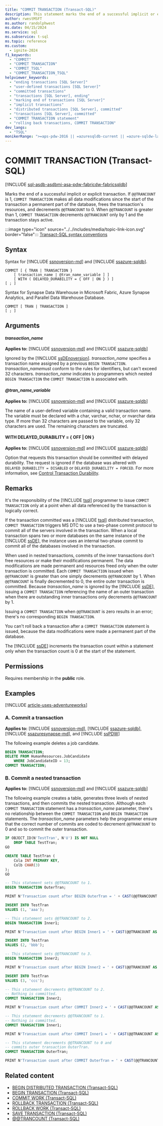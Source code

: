 ```yaml
---
title: "COMMIT TRANSACTION (Transact-SQL)"
description: This statement marks the end of a successful implicit or explicit transaction.
author: rwestMSFT
ms.author: randolphwest
ms.date: 04/15/2024
ms.service: sql
ms.subservice: t-sql
ms.topic: reference
ms.custom:
  - ignite-2024
f1_keywords:
  - "COMMIT"
  - "COMMIT TRANSACTION"
  - "COMMIT_TSQL"
  - "COMMIT_TRANSACTION_TSQL"
helpviewer_keywords:
  - "ending transactions [SQL Server]"
  - "user-defined transactions [SQL Server]"
  - "committed transactions"
  - "transactions [SQL Server], ending"
  - "marking end of transactions [SQL Server]"
  - "implicit transactions"
  - "distributed transactions [SQL Server], committed"
  - "transactions [SQL Server], committed"
  - "COMMIT TRANSACTION statement"
  - "rolling back transactions, COMMIT TRANSACTION"
dev_langs:
  - "TSQL"
monikerRange: ">=aps-pdw-2016 || =azuresqldb-current || =azure-sqldw-latest || >=sql-server-2016 || >=sql-server-linux-2017 || =azuresqldb-mi-current || =fabric"
---
```

# COMMIT TRANSACTION (Transact-SQL)

[!INCLUDE [sql-asdb-asdbmi-asa-pdw-fabricdw-fabricsqldb](../../includes/applies-to-version/sql-asdb-asdbmi-asa-pdw-fabricdw-fabricsqldb.md)]

Marks the end of a successful implicit or explicit transaction. If `@@TRANCOUNT` is 1, `COMMIT TRANSACTION` makes all data modifications since the start of the transaction a permanent part of the database, frees the transaction's resources, and decrements `@@TRANCOUNT` to 0. When `@@TRANCOUNT` is greater than 1, `COMMIT TRANSACTION` decrements `@@TRANCOUNT` only by 1 and the transaction stays active.

:::image type="icon" source="../../includes/media/topic-link-icon.svg" border="false"::: [Transact-SQL syntax conventions](../../t-sql/language-elements/transact-sql-syntax-conventions-transact-sql.md)

## Syntax

Syntax for [!INCLUDE [ssnoversion-md](../../includes/ssnoversion-md.md)] and [!INCLUDE [ssazure-sqldb](../../includes/ssazure-sqldb.md)].

```syntaxsql
COMMIT [ { TRAN | TRANSACTION }
    [ transaction_name | @tran_name_variable ] ]
    [ WITH ( DELAYED_DURABILITY = { OFF | ON } ) ]
[ ; ]
```

Syntax for Synapse Data Warehouse in Microsoft Fabric, Azure Synapse Analytics, and Parallel Data Warehouse Database.

```syntaxsql
COMMIT [ TRAN | TRANSACTION ]
[ ; ]
```

## Arguments

#### *transaction_name*

**Applies to:** [!INCLUDE [ssnoversion-md](../../includes/ssnoversion-md.md)] and [!INCLUDE [ssazure-sqldb](../../includes/ssazure-sqldb.md)]

Ignored by the [!INCLUDE [ssDEnoversion](../../includes/ssdenoversion-md.md)]. *transaction_name* specifies a transaction name assigned by a previous `BEGIN TRANSACTION`. *transaction_name*must conform to the rules for identifiers, but can't exceed 32 characters. *transaction_name* indicates to programmers which nested `BEGIN TRANSACTION` the `COMMIT TRANSACTION` is associated with.

#### *@tran_name_variable*

**Applies to:** [!INCLUDE [ssnoversion-md](../../includes/ssnoversion-md.md)] and [!INCLUDE [ssazure-sqldb](../../includes/ssazure-sqldb.md)]

The name of a user-defined variable containing a valid transaction name. The variable must be declared with a char, varchar, nchar, or nvarchar data type. If more than 32 characters are passed to the variable, only 32 characters are used. The remaining characters are truncated.

#### WITH DELAYED_DURABILITY = { OFF | ON }

**Applies to:** [!INCLUDE [ssnoversion-md](../../includes/ssnoversion-md.md)] and [!INCLUDE [ssazure-sqldb](../../includes/ssazure-sqldb.md)]

Option that requests this transaction should be committed with delayed durability. The request is ignored if the database was altered with `DELAYED_DURABILITY = DISABLED` or `DELAYED_DURABILITY = FORCED`. For more information, see [Control Transaction Durability](../../relational-databases/logs/control-transaction-durability.md).

## Remarks

It's the responsibility of the [!INCLUDE [tsql](../../includes/tsql-md.md)] programmer to issue `COMMIT TRANSACTION` only at a point when all data referenced by the transaction is logically correct.

If the transaction committed was a [!INCLUDE [tsql](../../includes/tsql-md.md)] distributed transaction, `COMMIT TRANSACTION` triggers MS DTC to use a two-phase commit protocol to commit all of the servers involved in the transaction. When a local transaction spans two or more databases on the same instance of the [!INCLUDE [ssDE](../../includes/ssde-md.md)], the instance uses an internal two-phase commit to commit all of the databases involved in the transaction.

When used in nested transactions, commits of the inner transactions don't free resources or make their modifications permanent. The data modifications are made permanent and resources freed only when the outer transaction is committed. Each `COMMIT TRANSACTION` issued when `@@TRANCOUNT` is greater than one simply decrements `@@TRANCOUNT` by 1. When `@@TRANCOUNT` is finally decremented to 0, the entire outer transaction is committed. Because *transaction_name* is ignored by the [!INCLUDE [ssDE](../../includes/ssde-md.md)], issuing a `COMMIT TRANSACTION` referencing the name of an outer transaction when there are outstanding inner transactions only decrements `@@TRANCOUNT` by 1.

Issuing a `COMMIT TRANSACTION` when `@@TRANCOUNT` is zero results in an error; there's no corresponding `BEGIN TRANSACTION`.

You can't roll back a transaction after a `COMMIT TRANSACTION` statement is issued, because the data modifications were made a permanent part of the database.

The [!INCLUDE [ssDE](../../includes/ssde-md.md)] increments the transaction count within a statement only when the transaction count is 0 at the start of the statement.

## Permissions

Requires membership in the **public** role.

## Examples

[!INCLUDE [article-uses-adventureworks](../../includes/article-uses-adventureworks.md)]

### A. Commit a transaction

**Applies to:** [!INCLUDE [ssnoversion-md](../../includes/ssnoversion-md.md)], [!INCLUDE [ssazure-sqldb](../../includes/ssazure-sqldb.md)], [!INCLUDE [ssazuresynapse-md](../../includes/ssazuresynapse-md.md)], and [!INCLUDE [ssPDW](../../includes/sspdw-md.md)]

The following example deletes a job candidate.

```sql
BEGIN TRANSACTION;
DELETE FROM HumanResources.JobCandidate
    WHERE JobCandidateID = 13;
COMMIT TRANSACTION;
```

### B. Commit a nested transaction

**Applies to:** [!INCLUDE [ssnoversion-md](../../includes/ssnoversion-md.md)] and [!INCLUDE [ssazure-sqldb](../../includes/ssazure-sqldb.md)]

The following example creates a table, generates three levels of nested transactions, and then commits the nested transaction. Although each `COMMIT TRANSACTION` statement has a *transaction_name* parameter, there's no relationship between the `COMMIT TRANSACTION` and `BEGIN TRANSACTION` statements. The *transaction_name* parameters help the programmer ensure that the correct number of commits are coded to decrement `@@TRANCOUNT` to 0 and so to commit the outer transaction.

```sql
IF OBJECT_ID(N'TestTran', N'U') IS NOT NULL
    DROP TABLE TestTran;
GO

CREATE TABLE TestTran (
    Cola INT PRIMARY KEY,
    Colb CHAR(3)
);
GO

-- This statement sets @@TRANCOUNT to 1.
BEGIN TRANSACTION OuterTran;

PRINT N'Transaction count after BEGIN OuterTran = ' + CAST(@@TRANCOUNT AS NVARCHAR(10));

INSERT INTO TestTran
VALUES (1, 'aaa');

-- This statement sets @@TRANCOUNT to 2.
BEGIN TRANSACTION Inner1;

PRINT N'Transaction count after BEGIN Inner1 = ' + CAST(@@TRANCOUNT AS NVARCHAR(10));

INSERT INTO TestTran
VALUES (2, 'bbb');

-- This statement sets @@TRANCOUNT to 3.
BEGIN TRANSACTION Inner2;

PRINT N'Transaction count after BEGIN Inner2 = ' + CAST(@@TRANCOUNT AS NVARCHAR(10));

INSERT INTO TestTran
VALUES (3, 'ccc');

-- This statement decrements @@TRANCOUNT to 2.
-- Nothing is committed.
COMMIT TRANSACTION Inner2;

PRINT N'Transaction count after COMMIT Inner2 = ' + CAST(@@TRANCOUNT AS NVARCHAR(10));

-- This statement decrements @@TRANCOUNT to 1.
-- Nothing is committed.
COMMIT TRANSACTION Inner1;

PRINT N'Transaction count after COMMIT Inner1 = ' + CAST(@@TRANCOUNT AS NVARCHAR(10));

-- This statement decrements @@TRANCOUNT to 0 and
-- commits outer transaction OuterTran.
COMMIT TRANSACTION OuterTran;

PRINT N'Transaction count after COMMIT OuterTran = ' + CAST(@@TRANCOUNT AS NVARCHAR(10));
```

## Related content

- [BEGIN DISTRIBUTED TRANSACTION (Transact-SQL)](begin-distributed-transaction-transact-sql.md)
- [BEGIN TRANSACTION (Transact-SQL)](begin-transaction-transact-sql.md)
- [COMMIT WORK (Transact-SQL)](commit-work-transact-sql.md)
- [ROLLBACK TRANSACTION (Transact-SQL)](rollback-transaction-transact-sql.md)
- [ROLLBACK WORK (Transact-SQL)](rollback-work-transact-sql.md)
- [SAVE TRANSACTION (Transact-SQL)](save-transaction-transact-sql.md)
- [&#x40;&#x40;TRANCOUNT (Transact-SQL)](../functions/trancount-transact-sql.md)

